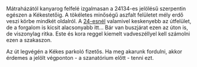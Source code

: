 Mátraházától kanyarog felfelé izgalmasan a 24134-es jelölésű szerpentin egészen a Kékestetőig. A tökéletes minőségű aszfalt felületet mély erdő veszi körbe mindkét oldalról. A [24-esnél](#24Paradsasvar) valamivel keskenyebb az útfelület, de a forgalom is kicsit alacsonyabb itt... Bár van buszjárat ezen az úton is, de viszonylag ritka. Este és kora reggel kiemelt vadveszéllyel kell számolni ezen a szakaszon.

Az út legvégén a Kékes parkoló fizetős. Ha meg akarunk fordulni, akkor érdemes a jelölt végponton - a szanatórium előtt - tenni ezt.
